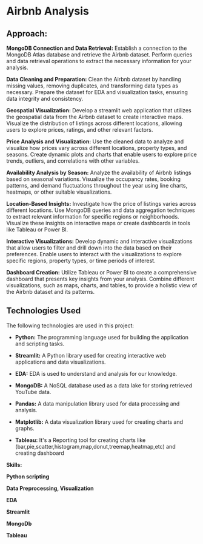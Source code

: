 # Airbnb Analysis

## Approach:
**MongoDB Connection and Data Retrieval:** Establish a connection to the MongoDB Atlas database and retrieve the Airbnb dataset. Perform queries and data retrieval operations to extract the necessary information for your analysis.

**Data Cleaning and Preparation:** Clean the Airbnb dataset by handling missing values, removing duplicates, and transforming data types as necessary. Prepare the dataset for EDA and visualization tasks, ensuring data integrity and consistency.

**Geospatial Visualization:** Develop a streamlit web application that utilizes  the geospatial data from the Airbnb dataset to create interactive maps. Visualize the distribution of listings across different locations, allowing users to explore prices, ratings, and other relevant factors.

**Price Analysis and Visualization:** Use the cleaned data to analyze and visualize how prices vary across different locations, property types, and seasons. Create dynamic plots and charts that enable users to explore price trends, outliers, and correlations with other variables.

**Availability Analysis by Season:** Analyze the availability of Airbnb listings based on seasonal variations. Visualize the occupancy rates, booking patterns, and demand fluctuations throughout the year using line charts, heatmaps, or other suitable visualizations.

**Location-Based Insights:** Investigate how the price of listings varies across different locations. Use MongoDB queries and data aggregation techniques to extract relevant information for specific regions or neighborhoods. Visualize these insights on interactive maps or create dashboards in tools like Tableau or Power BI.

**Interactive Visualizations:** Develop dynamic and interactive visualizations that allow users to filter and drill down into the data based on their preferences. Enable users to interact with the visualizations to explore specific regions, property types, or time periods of interest.

**Dashboard Creation:** Utilize Tableau or Power BI to create a comprehensive dashboard that presents key insights from your analysis. Combine different visualizations, such as maps, charts, and tables, to provide a holistic view of the Airbnb dataset and its patterns.



## Technologies Used

The following technologies are used in this project:

- **Python:** The programming language used for building the application and scripting 
tasks.

- **Streamlit:** A Python library used for creating interactive web applications and data 
visualizations.

- **EDA:** EDA is used to understand and analysis for our knowledge.

- **MongoDB:** A NoSQL database used as a data lake for storing retrieved YouTube data.

- **Pandas:** A data manipulation library used for data processing and analysis.

- **Matplotlib:** A data visualization library used for creating charts and graphs.

- **Tableau:** It's a Reporting tool for creating charts like (bar,pie,scatter,histogram,map,donut,treemap,heatmap,etc) and creating dashboard 


**Skills:**

**Python scripting** 

**Data Preprocessing, Visualization**

**EDA** 

**Streamlit**

**MongoDb** 

**Tableau**



